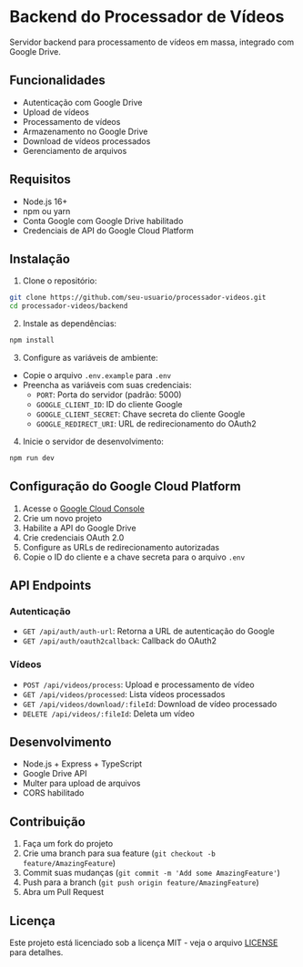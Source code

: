# Backend do Processador de Vídeos

Servidor backend para processamento de vídeos em massa, integrado com Google Drive.

## Funcionalidades

- Autenticação com Google Drive
- Upload de vídeos
- Processamento de vídeos
- Armazenamento no Google Drive
- Download de vídeos processados
- Gerenciamento de arquivos

## Requisitos

- Node.js 16+
- npm ou yarn
- Conta Google com Google Drive habilitado
- Credenciais de API do Google Cloud Platform

## Instalação

1. Clone o repositório:
```bash
git clone https://github.com/seu-usuario/processador-videos.git
cd processador-videos/backend
```

2. Instale as dependências:
```bash
npm install
```

3. Configure as variáveis de ambiente:
- Copie o arquivo `.env.example` para `.env`
- Preencha as variáveis com suas credenciais:
  - `PORT`: Porta do servidor (padrão: 5000)
  - `GOOGLE_CLIENT_ID`: ID do cliente Google
  - `GOOGLE_CLIENT_SECRET`: Chave secreta do cliente Google
  - `GOOGLE_REDIRECT_URI`: URL de redirecionamento do OAuth2

4. Inicie o servidor de desenvolvimento:
```bash
npm run dev
```

## Configuração do Google Cloud Platform

1. Acesse o [Google Cloud Console](https://console.cloud.google.com)
2. Crie um novo projeto
3. Habilite a API do Google Drive
4. Crie credenciais OAuth 2.0
5. Configure as URLs de redirecionamento autorizadas
6. Copie o ID do cliente e a chave secreta para o arquivo `.env`

## API Endpoints

### Autenticação
- `GET /api/auth/auth-url`: Retorna a URL de autenticação do Google
- `GET /api/auth/oauth2callback`: Callback do OAuth2

### Vídeos
- `POST /api/videos/process`: Upload e processamento de vídeo
- `GET /api/videos/processed`: Lista vídeos processados
- `GET /api/videos/download/:fileId`: Download de vídeo processado
- `DELETE /api/videos/:fileId`: Deleta um vídeo

## Desenvolvimento

- Node.js + Express + TypeScript
- Google Drive API
- Multer para upload de arquivos
- CORS habilitado

## Contribuição

1. Faça um fork do projeto
2. Crie uma branch para sua feature (`git checkout -b feature/AmazingFeature`)
3. Commit suas mudanças (`git commit -m 'Add some AmazingFeature'`)
4. Push para a branch (`git push origin feature/AmazingFeature`)
5. Abra um Pull Request

## Licença

Este projeto está licenciado sob a licença MIT - veja o arquivo [LICENSE](LICENSE) para detalhes. 